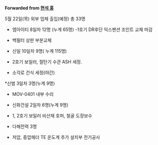 **Forwarded from [현석 홍](https://t.me/no_username_7697213888)**

5월 22일(목) 외부 업체 출입(예정) 총 33명 

* 엠아이티 8일차 12명 (누계 65명)
-1호기 DR후단 익스팬션 조인트 교체 마감

- 백필터 상판 부분교체   

* 신일 10일차 9명( 누계 115명)
- 2호기 보일러, 절탄기 수관 ASH 세정.

- 소각로 건식 세정(야간)

*신범 3일차 3명(누계 9명)
- MOV-0401 내부 수리

* 신화건설 2일차 6명(누계 9명)
- 1, 2호기 보일러 비산재 호퍼, 철골 도장보수

* 다해전력 3명
- 저압, 중압헤더 TE 온도계 추가 설치부 전기공사